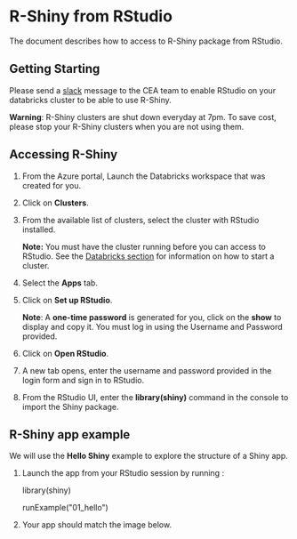 # R-Shiny from RStudio
The document describes how to access to R-Shiny package from RStudio.

## Getting Starting

Please send a [slack](https://cae-eac.slack.com) message to the CEA team to enable RStudio on your databricks cluster to be able to use R-Shiny.

**Warning**: 
R-Shiny clusters are shut down everyday at 7pm. To save cost, please stop your R-Shiny clusters when you are not using them.

## Accessing R-Shiny

1.	From the Azure portal, Launch the Databricks workspace that was created for you.
2.	Click on **Clusters**.
 

3. From the available list of clusters, select the cluster with RStudio installed.

 

    **Note:** You must have the cluster running before you can access to RStudio. See the [Databricks section](../DataBricks/DataBricks.md) for information on how to start a cluster.


4.	Select the **Apps** tab.



5.	Click on **Set up RStudio**.
 

    **Note**: A **one-time password** is generated for you, click on the **show** to display and copy it. You must log in using the Username and Password provided.
 
6.	Click on **Open RStudio**.

 
7.	A new tab opens, enter the username and password provided in the login form and sign in to RStudio.
 

 
8.	From the RStudio UI, enter the **library(shiny)** command in the console to import the Shiny package.


## R-Shiny app example 

We will use the **Hello Shiny** example to explore the structure of a Shiny app.

1. Launch the app from your RStudio session by running :

    library(shiny)

    runExample("01_hello")

2.	Your app should match the image below. 


